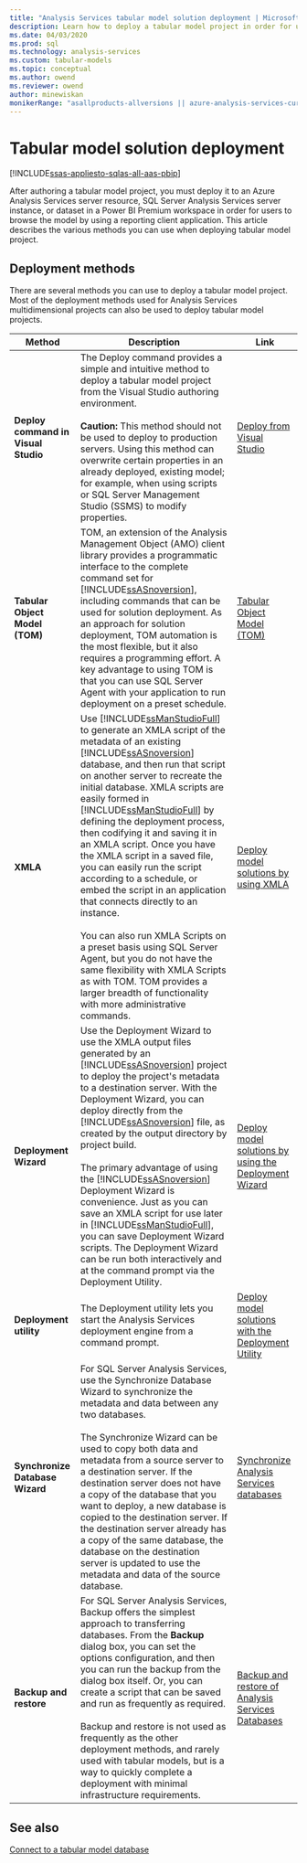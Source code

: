 ```yaml
---
title: "Analysis Services tabular model solution deployment | Microsoft Docs"
description: Learn how to deploy a tabular model project in order for users to browse the model by using a reporting client application.
ms.date: 04/03/2020
ms.prod: sql
ms.technology: analysis-services
ms.custom: tabular-models
ms.topic: conceptual
ms.author: owend
ms.reviewer: owend
author: minewiskan
monikerRange: "asallproducts-allversions || azure-analysis-services-current || power-bi-premium-current || >= sql-analysis-services-2016"
---
```

# Tabular model solution deployment

[!INCLUDE[ssas-appliesto-sqlas-all-aas-pbip](../includes/ssas-appliesto-sqlas-all-aas-pbip.md)]

After authoring a tabular model project, you must deploy it to an Azure Analysis Services server resource, SQL Server Analysis Services server instance, or dataset in a Power BI Premium workspace in order for users to browse the model by using a reporting client application. This article describes the various methods you can use when deploying tabular model project.  

## Deployment methods  

 There are several methods you can use to deploy a tabular model project. Most of the deployment methods used for Analysis Services multidimensional projects can also be used to deploy tabular model projects.  
  
|Method|Description|Link|  
|------------|-----------------|----------|  
|**Deploy command in Visual Studio**|The Deploy command provides a simple and intuitive method to deploy a tabular model project from the Visual Studio authoring environment.<br /><br /> **Caution:** This method should not be used to deploy to production servers. Using this method can overwrite certain properties in an already deployed, existing model; for example, when using scripts or SQL Server Management Studio (SSMS) to modify properties.|[Deploy from Visual Studio](../../analysis-services/deployment/deploy-from-visual-studio-tabular.md)|  
|**Tabular Object Model (TOM)**|TOM, an extension of the Analysis Management Object (AMO) client library provides a programmatic interface to the complete command set for [!INCLUDE[ssASnoversion](../includes/ssasnoversion-md.md)], including commands that can be used for solution deployment. As an approach for solution deployment, TOM automation is the most flexible, but it also requires a programming effort.  A key advantage to using TOM is that you can use SQL Server Agent with your application to run deployment on a preset schedule.|[Tabular Object Model (TOM)](../tom/introduction-to-the-tabular-object-model-tom-in-analysis-services-amo.md)|  
|**XMLA**|Use [!INCLUDE[ssManStudioFull](../includes/ssmanstudiofull-md.md)] to generate an XMLA script of the metadata of an existing [!INCLUDE[ssASnoversion](../includes/ssasnoversion-md.md)] database, and then run that script on another server to recreate the initial database. XMLA scripts are easily formed in [!INCLUDE[ssManStudioFull](../includes/ssmanstudiofull-md.md)] by defining the deployment process, then codifying it and saving it in an XMLA script. Once you have the XMLA script in a saved file, you can easily run the script according to a schedule, or embed the script in an application that connects directly to an instance.<br /><br /> You can also run XMLA Scripts on a preset basis using SQL Server Agent, but you do not have the same flexibility with XMLA Scripts as with TOM. TOM provides a larger breadth of functionality with more administrative commands.|[Deploy model solutions by using XMLA](../../analysis-services/deployment/deploy-model-solutions-using-xmla.md)|  
|**Deployment Wizard**|Use the Deployment Wizard to use the XMLA output files generated by an [!INCLUDE[ssASnoversion](../includes/ssasnoversion-md.md)] project to deploy the project's metadata to a destination server. With the Deployment Wizard, you can deploy directly from the [!INCLUDE[ssASnoversion](../includes/ssasnoversion-md.md)] file, as created by the output directory by project build.<br /><br /> The primary advantage of using the [!INCLUDE[ssASnoversion](../includes/ssasnoversion-md.md)] Deployment Wizard is convenience. Just as you can save an XMLA script for use later in [!INCLUDE[ssManStudioFull](../includes/ssmanstudiofull-md.md)], you can save Deployment Wizard scripts. The Deployment Wizard can be run both interactively and at the command prompt via the Deployment Utility.|[Deploy model solutions by using the Deployment Wizard](../../analysis-services/deployment/deploy-model-solutions-using-the-deployment-wizard.md)|  
|**Deployment utility**|The Deployment utility lets you start the Analysis Services deployment engine from a command prompt.|[Deploy model solutions with the Deployment Utility](../../analysis-services/deployment/deploy-model-solutions-with-the-deployment-utility.md)|  
|**Synchronize Database Wizard**|For SQL Server Analysis Services, use the Synchronize Database Wizard to synchronize the metadata and data between any two databases. <br /><br /> The Synchronize Wizard can be used to copy both data and metadata from a source server to a destination server. If the destination server does not have a copy of the database that you want to deploy, a new database is copied to the destination server. If the destination server already has a copy of the same database, the database on the destination server is updated to use the metadata and data of the source database.|[Synchronize Analysis Services databases](../../analysis-services/multidimensional-models/synchronize-analysis-services-databases.md)|  
|**Backup and restore**|For SQL Server Analysis Services, Backup offers the simplest approach to transferring databases. From the **Backup** dialog box, you can set the options configuration, and then you can run the backup from the dialog box itself. Or, you can create a script that can be saved and run as frequently as required.<br /><br /> Backup and restore is not used as frequently as the other deployment methods, and rarely used with tabular models, but is a way to quickly complete a deployment with minimal infrastructure requirements.|[Backup and restore of Analysis Services Databases](../../analysis-services/multidimensional-models/backup-and-restore-of-analysis-services-databases.md)|   
  
## See also  

[Connect to a tabular model database](../../analysis-services/tabular-models/connect-to-a-tabular-model-database-ssas.md)  
